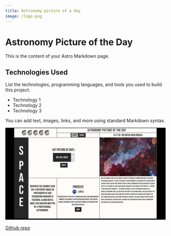 ```yaml
---
title: Astronomy picture of a day
image: /logo.png
---
```


# Astronomy Picture of the Day

This is the content of your Astro Markdown page.

## Technologies Used

List the technologies, programming languages, and tools you used to build this project.

- Technology 1
- Technology 2
- Technology 3

You can add text, images, links, and more using standard Markdown syntax.

![Image Alt Text](../images/apofday.png)

[Github repo](https://github.com/iufb/Astronomy-Picture-of-the-Day)
